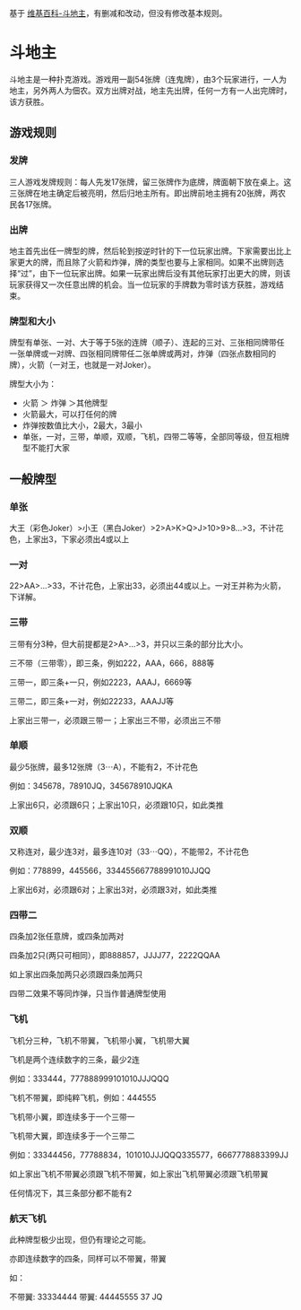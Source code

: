 基于 [维基百科-斗地主](https://zh.wikipedia.org/wiki/斗地主)，有删减和改动，但没有修改基本规则。

# 斗地主

斗地主是一种扑克游戏。游戏用一副54张牌（连鬼牌），由3个玩家进行，一人为地主，另外两人为佃农。双方出牌对战，地主先出牌，任何一方有一人出完牌时，该方获胜。

## 游戏规则

### 发牌

三人游戏发牌规则：每人先发17张牌，留三张牌作为底牌，牌面朝下放在桌上。这三张牌在地主确定后被亮明，然后归地主所有。即出牌前地主拥有20张牌，两农民各17张牌。

### 出牌

地主首先出任一牌型的牌，然后轮到按逆时针的下一位玩家出牌。下家需要出比上家更大的牌，而且除了火箭和炸弹，牌的类型也要与上家相同。如果不出牌则选择“过”，由下一位玩家出牌。如果一玩家出牌后没有其他玩家打出更大的牌，则该玩家获得又一次任意出牌的机会。当一位玩家的手牌数为零时该方获胜，游戏结束。

### 牌型和大小

牌型有单张、一对、大于等于5张的连牌（顺子）、连起的三对、三张相同牌带任一张单牌或一对牌、四张相同牌带任二张单牌或两对，炸弹（四张点数相同的牌），火箭（一对王，也就是一对Joker）。

牌型大小为：

- 火箭 ＞ 炸弹 ＞其他牌型
- 火箭最大，可以打任何的牌
- 炸弹按数值比大小，2最大，3最小
- 单张，一对，三带，单顺，双顺，飞机，四带二等等，全部同等级，但互相牌型不能打大家

## 一般牌型

### 单张

大王（彩色Joker）>小王（黑白Joker）>2>A>K>Q>J>10>9>8...>3，不计花色，上家出3，下家必须出4或以上

### 一对

22>AA>...>33，不计花色，上家出33，必须出44或以上。一对王并称为火箭，下详解。

### 三带

三带有分3种，但大前提都是2>A>...>3，并只以三条的部分比大小。

三不带（三带零），即三条，例如222，AAA，666，888等

三带一，即三条+一只，例如2223，AAAJ，6669等

三带二，即三条+一对，例如22233，AAAJJ等

上家出三带一，必须跟三带一；上家出三不带，必须出三不带

### 单顺

最少5张牌，最多12张牌（3⋯A），不能有2，不计花色

例如：345678，78910JQ，345678910JQKA

上家出6只，必须跟6只；上家出10只，必须跟10只，如此类推

### 双顺

又称连对，最少连3对，最多连10对（33⋯QQ），不能带2，不计花色

例如：778899，445566，334455667788991010JJQQ

上家出6对，必须跟6对；上家出3对，必须跟3对，如此类推

### 四带二

四条加2张任意牌，或四条加两对

四条加2只(两只可相同），即888857，JJJJ77，2222QQAA

如上家出四条加两只必须跟四条加两只

四带二效果不等同炸弹，只当作普通牌型使用

### 飞机

飞机分三种，飞机不带翼，飞机带小翼，飞机带大翼

飞机是两个连续数字的三条，最少2连

例如：333444，777888999101010JJJQQQ

飞机不带翼，即纯粹飞机，例如：444555

飞机带小翼，即连续多于一个三带一

飞机带大翼，即连续多于一个三带二

例如：33344456，77788834，101010JJJQQQ335577，6667778883399JJ

如上家出飞机不带翼必须跟飞机不带翼，如上家出飞机带翼必须跟飞机带翼

任何情况下，其三条部分都不能有2

### 航天飞机

此种牌型极少出现，但仍有理论之可能。

亦即连续数字的四条，同样可以不带翼，带翼

如：

不带翼: 33334444
带翼: 44445555 37 JQ


